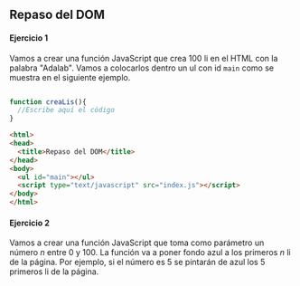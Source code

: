 ## Repaso del DOM

#### Ejercicio 1
Vamos a crear una función JavaScript que crea 100 li en el HTML con la palabra "Adalab". Vamos a colocarlos dentro un ul con id `main` como se muestra en el siguiente ejemplo.

```javascript

function creaLis(){
  //Escribe aquí el código
}

```

```HTML
<html>
<head>
  <title>Repaso del DOM</title>
</head>
<body>
  <ul id="main"></ul>
  <script type="text/javascript" src="index.js"></script>
</body>
</html>

```

#### Ejercicio 2
Vamos a crear una función JavaScript que toma como parámetro un número *n* entre 0 y 100. La función va a poner fondo azul a los primeros *n* li de la página. Por ejemplo, si el número es 5 se pintarán de azul los 5 primeros li de la página.
